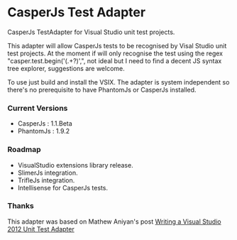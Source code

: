 CasperJs Test Adapter
======================
CasperJs TestAdapter for Visual Studio unit test projects.

This adapter will allow CasperJs tests to be recognised by Visal Studio unit test projects. At the moment if will only recognise the test using the regex "casper\.test\.begin\('(.+?)',", not ideal but I need to find a decent JS syntax tree explorer, suggestions are welcome.

To use just build and install the VSIX. The adapter is system independent so there's no prerequisite to have PhantomJs or CasperJs installed.

### Current Versions

- CasperJs : 1.1.Beta 
- PhantomJs : 1.9.2 

### Roadmap
- VisualStudio extensions library release.
- SlimerJs integration.
- TrifleJs integration.
- Intellisense for CasperJs tests.

### Thanks
This adapter was based on Mathew Aniyan's post [Writing a Visual Studio 2012 Unit Test Adapter](http://blogs.msdn.com/b/visualstudioalm/archive/2012/07/31/writing-a-visual-studio-2012-unit-test-adapter.aspx)

